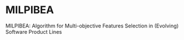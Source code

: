 # MILPIBEA
MILPIBEA: Algorithm for Multi-objective Features Selection in (Evolving) Software Product Lines
